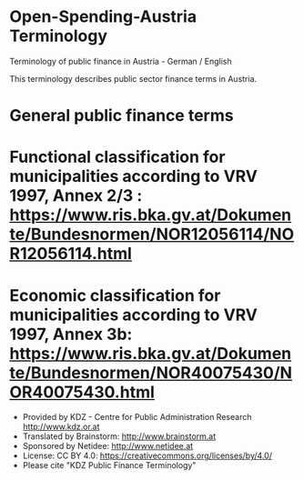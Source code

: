 # Open-Spending-Austria Terminology
Terminology of public finance in Austria - German / English

This terminology describes public sector finance terms in Austria.

# General public finance terms
# Functional classification for municipalities according to VRV 1997, Annex 2/3 : https://www.ris.bka.gv.at/Dokumente/Bundesnormen/NOR12056114/NOR12056114.html
# Economic classification for municipalities according to VRV 1997, Annex 3b: https://www.ris.bka.gv.at/Dokumente/Bundesnormen/NOR40075430/NOR40075430.html

* Provided by KDZ - Centre for Public Administration Research http://www.kdz.or.at
* Translated by Brainstorm: http://www.brainstorm.at
* Sponsored by Netidee: http://www.netidee.at
* License: CC BY 4.0: https://creativecommons.org/licenses/by/4.0/
* Please cite "KDZ Public Finance Terminology"
